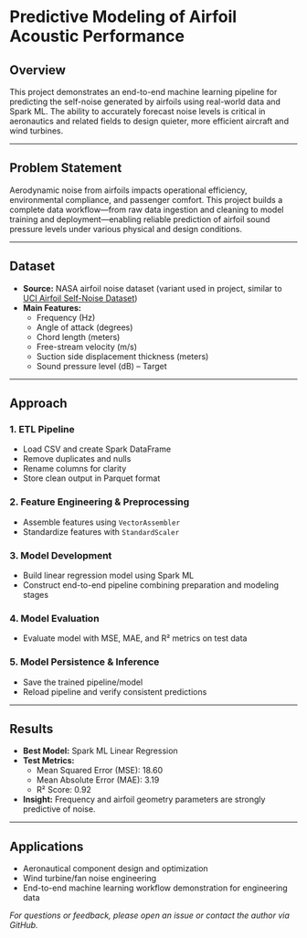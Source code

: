 #  Predictive Modeling of Airfoil Acoustic Performance

## Overview

This project demonstrates an end-to-end machine learning pipeline for predicting the self-noise generated by airfoils using real-world data and Spark ML. The ability to accurately forecast noise levels is critical in aeronautics and related fields to design quieter, more efficient aircraft and wind turbines.

---

## Problem Statement

Aerodynamic noise from airfoils impacts operational efficiency, environmental compliance, and passenger comfort. This project builds a complete data workflow—from raw data ingestion and cleaning to model training and deployment—enabling reliable prediction of airfoil sound pressure levels under various physical and design conditions.

---

## Dataset

- **Source:** NASA airfoil noise dataset (variant used in project, similar to [UCI Airfoil Self-Noise Dataset](https://archive.ics.uci.edu/ml/datasets/airfoil+self-noise))
- **Main Features:**
    - Frequency (Hz)
    - Angle of attack (degrees)
    - Chord length (meters)
    - Free-stream velocity (m/s)
    - Suction side displacement thickness (meters)
    - Sound pressure level (dB) – Target

---

## Approach

### 1. ETL Pipeline
- Load CSV and create Spark DataFrame
- Remove duplicates and nulls
- Rename columns for clarity
- Store clean output in Parquet format

### 2. Feature Engineering & Preprocessing
- Assemble features using `VectorAssembler`
- Standardize features with `StandardScaler`

### 3. Model Development
- Build linear regression model using Spark ML
- Construct end-to-end pipeline combining preparation and modeling stages

### 4. Model Evaluation
- Evaluate model with MSE, MAE, and R² metrics on test data

### 5. Model Persistence & Inference
- Save the trained pipeline/model
- Reload pipeline and verify consistent predictions

---

## Results

- **Best Model:** Spark ML Linear Regression  
- **Test Metrics:**  
    - Mean Squared Error (MSE): 18.60  
    - Mean Absolute Error (MAE): 3.19  
    - R² Score: 0.92  
- **Insight:** Frequency and airfoil geometry parameters are strongly predictive of noise.

---


## Applications

- Aeronautical component design and optimization
- Wind turbine/fan noise engineering
- End-to-end machine learning workflow demonstration for engineering data


*For questions or feedback, please open an issue or contact the author via GitHub.*
